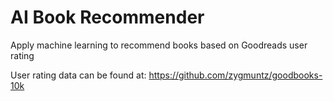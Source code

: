 # AI Book Recommender
Apply machine learning to recommend books based on Goodreads user rating

User rating data can be found at: https://github.com/zygmuntz/goodbooks-10k
